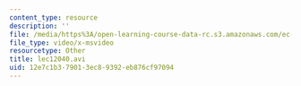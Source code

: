 ```yaml
---
content_type: resource
description: ''
file: /media/https%3A/open-learning-course-data-rc.s3.amazonaws.com/ec-s06-practical-electronics-fall-2004/12e7c1b379013ec89392eb876cf97094_lec12040.avi
file_type: video/x-msvideo
resourcetype: Other
title: lec12040.avi
uid: 12e7c1b3-7901-3ec8-9392-eb876cf97094
---
```

